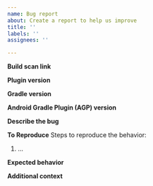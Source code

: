 ```yaml
---
name: Bug report
about: Create a report to help us improve
title: ''
labels: ''
assignees: ''

---
```


**Build scan link**
<!-- Optional, but highly encouraged if you want your bug addressed more quickly -->

**Plugin version**
<!-- Please always try the latest. -->

**Gradle version**
<!-- Please indicate the version of Gradle used by your project. The **minimum supported version of Gradle for this plugin is 6.1.** -->

**Android Gradle Plugin (AGP) version**
<!-- Please indicate the version of AGP used by your project. The plugin currently supports **3.5.3, 3.6.3, 4.0.0 beta and 4.1.0 alpha.** -->

**Describe the bug**
<!-- A clear and concise description of what the bug is. -->

**To Reproduce**
Steps to reproduce the behavior:
1. ...

**Expected behavior**
<!-- A clear and concise description of what you expected to happen. -->

**Additional context**
<!-- Add any other context about the problem here. -->

